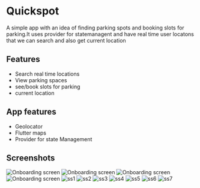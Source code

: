 # Quickspot

A simple app with an idea of finding parking spots and booking slots for parking.It uses provider for statemanagent and have real time user locatons that we can search and also get current location


## Features
- Search real time locations
- View parking spaces
- see/book slots for parking
- current location


## App features
- Geolocator
- Flutter maps
- Provider for state Management



## Screenshots
![Onboarding screen](./0ss1.png)
![Onboarding screen](./oss2.png)
![Onboarding screen](./oss3.png)
![Onboarding screen](./oss4.png)
![ss1](./ss1.png)
![ss2](./ss2.png)
![ss3](./ss3.png)
![ss4](./ss4.png)
![ss5](./ss5.png)
![ss6](./ss6.png)
![ss7](./ss7.png)

